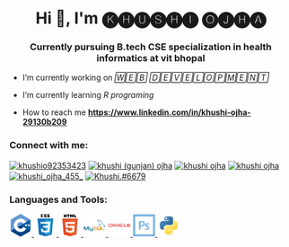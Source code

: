 <h1 align="center">Hi 👋, I'm 🅚🅗🅤🅢🅗🅘 🅞🅙🅗🅐</h1>
<h3 align="center">Currently pursuing B.tech CSE specialization in health informatics at vit bhopal</h3>

-  I’m currently working on *🅆🄴🄱 🄳🄴🅅🄴🄻🄾🄿🄼🄴🄽🅃*

-  I’m currently learning *R programing*

-  How to reach me **https://www.linkedin.com/in/khushi-ojha-29130b209**

<h3 align="left">Connect with me:</h3>
<p align="left">
<a href="https://twitter.com/khushio92353423" target="blank"><img align="center" src="https://raw.githubusercontent.com/rahuldkjain/github-profile-readme-generator/master/src/images/icons/Social/twitter.svg" alt="khushio92353423" height="30" width="40" /></a>
<a href="https://www.linkedin.com/in/khushi-ojha-29130b209/" target="blank"><img align="center" src="https://raw.githubusercontent.com/rahuldkjain/github-profile-readme-generator/master/src/images/icons/Social/linked-in-alt.svg" alt="khushi (gunjan) ojha" height="30" width="40" /></a>
<a href="https://stackoverflow.com/users/15400260/khushi-ojha" target="blank"><img align="center" src="https://raw.githubusercontent.com/rahuldkjain/github-profile-readme-generator/master/src/images/icons/Social/stack-overflow.svg" alt="khushi ojha" height="30" width="40" /></a>
<a href="https://www.facebook.com/khushi.ojha.14473" target="blank"><img align="center" src="https://raw.githubusercontent.com/rahuldkjain/github-profile-readme-generator/master/src/images/icons/Social/facebook.svg" alt="khushi ojha" height="30" width="40" /></a>
<a href="https://instagram.com/khushi_ojha_455_" target="blank"><img align="center" src="https://raw.githubusercontent.com/rahuldkjain/github-profile-readme-generator/master/src/images/icons/Social/instagram.svg" alt="khushi_ojha_455_" height="30" width="40" /></a>
<a href="https://discord.gg/Khushi.#6679" target="blank"><img align="center" src="https://raw.githubusercontent.com/rahuldkjain/github-profile-readme-generator/master/src/images/icons/Social/discord.svg" alt="Khushi.#6679" height="30" width="40" /></a>
</p>

<h3 align="left">Languages and Tools:</h3>
<p align="left"> <a href="https://www.w3schools.com/cpp/" target="_blank"> <img src="https://raw.githubusercontent.com/devicons/devicon/master/icons/cplusplus/cplusplus-original.svg" alt="cplusplus" width="40" height="40"/> </a> <a href="https://www.w3schools.com/css/" target="_blank"> <img src="https://raw.githubusercontent.com/devicons/devicon/master/icons/css3/css3-original-wordmark.svg" alt="css3" width="40" height="40"/> </a> <a href="https://www.w3.org/html/" target="_blank"> <img src="https://raw.githubusercontent.com/devicons/devicon/master/icons/html5/html5-original-wordmark.svg" alt="html5" width="40" height="40"/> </a> <a href="https://www.mysql.com/" target="_blank"> <img src="https://raw.githubusercontent.com/devicons/devicon/master/icons/mysql/mysql-original-wordmark.svg" alt="mysql" width="40" height="40"/> </a> <a href="https://www.oracle.com/" target="_blank"> <img src="https://raw.githubusercontent.com/devicons/devicon/master/icons/oracle/oracle-original.svg" alt="oracle" width="40" height="40"/> </a> <a href="https://www.photoshop.com/en" target="_blank"> <img src="https://raw.githubusercontent.com/devicons/devicon/master/icons/photoshop/photoshop-line.svg" alt="photoshop" width="40" height="40"/> </a> <a href="https://www.python.org" target="_blank"> <img src="https://raw.githubusercontent.com/devicons/devicon/master/icons/python/python-original.svg" alt="python" width="40" height="40"/> </a> </p>

